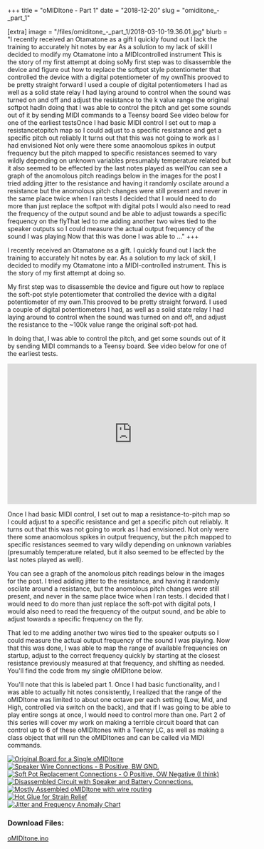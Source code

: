 +++
title = "oMIDItone - Part 1"
date = "2018-12-20"
slug = "omiditone_-_part_1"

[extra]
image = "/files/omiditone_-_part_1/2018-03-10-19.36.01.jpg"
blurb = "I recently received an Otamatone as a gift I quickly found out I lack the training to accurately hit notes by ear As a solution to my lack of skill I decided to modify my Otamatone into a MIDIcontrolled instrument This is the story of my first attempt at doing soMy first step was to disassemble the device and figure out how to replace the softpot style potentiometer that controlled the device with a digital potentiometer of my ownThis prooved to be pretty straight forward I used a couple of digital potentiometers I had as well as a solid state relay I had laying around to control when the sound was turned on and off and adjust the resistance to the k value range the original softpot hadIn doing that I was able to control the pitch and get some sounds out of it by sending MIDI commands to a Teensy board See video below for one of the earliest testsOnce I had basic MIDI control I set out to map a resistancetopitch map so I could adjust to a specific resistance and get a specific pitch out reliably It turns out that this was not going to work as I had envisioned Not only were there some anaomolous spikes in output frequency but the pitch mapped to specific resistances seemed to vary wildly depending on unknown variables presumably temperature related but it also seemed to be effected by the last notes played as wellYou can see a graph of the anomolous pitch readings below in the images for the post I tried adding jitter to the resistance and having it randomly oscilate around a resistance but the anomolous pitch changes were still present and never in the same place twice when I ran tests I decided that I would need to do more than just replace the softpot with digital pots I would also need to read the frequency of the output sound and be able to adjust towards a specific frequency on the flyThat led to me adding another two wires tied to the speaker outputs so I could measure the actual output frequency of the sound I was playing Now that this was done I was able to ..."
+++

I recently received an Otamatone as a gift. I quickly found out I lack the training to accurately hit notes by ear. As a solution to my lack of skill, I decided to modify my Otamatone into a MIDI-controlled instrument. This is the story of my first attempt at doing so.


My first step was to disassemble the device and figure out how to replace the soft-pot style potentiometer that controlled the device with a digital potentiometer of my own.This prooved to be pretty straight forward. I used a couple of digital potentiometers I had, as well as a solid state relay I had laying around to control when the sound was turned on and off, and adjust the resistance to the ~100k value range the original soft-pot had.


In doing that, I was able to control the pitch, and get some sounds out of it by sending MIDI commands to a Teensy board. See video below for one of the earliest tests.


<iframe allowfullscreen="" frameborder="0" height="315" src="https://www.youtube.com/embed/Q1Neo-n6\_t0" width="560"></iframe>


Once I had basic MIDI control, I set out to map a resistance-to-pitch map so I could adjust to a specific resistance and get a specific pitch out reliably. It turns out that this was not going to work as I had envisioned. Not only were there some anaomolous spikes in output frequency, but the pitch mapped to specific resistances seemed to vary wildly depending on unknown variables (presumably temperature related, but it also seemed to be effected by the last notes played as well).


You can see a graph of the anomolous pitch readings below in the images for the post. I tried adding jitter to the resistance, and having it randomly oscilate around a resistance, but the anomolous pitch changes were still present, and never in the same place twice when I ran tests. I decided that I would need to do more than just replace the soft-pot with digital pots, I would also need to read the frequency of the output sound, and be able to adjust towards a specific frequency on the fly.


That led to me adding another two wires tied to the speaker outputs so I could measure the actual output frequency of the sound I was playing. Now that this was done, I was able to map the range of available frequencies on startup, adjust to the correct frequency quickly by starting at the closest resistance previously measured at that frequency, and shifting as needed. You'll find the code from my single oMIDItone below.


You'll note that this is labeled part 1. Once I had basic functionality, and I was able to actually hit notes consistently, I realized that the range of the oMIDItone was limited to about one octave per each setting (Low, Mid, and High, controlled via switch on the back), and that if I was going to be able to play entire songs at once, I would need to control more than one. Part 2 of this series will cover my work on making a terrible circuit board that can control up to 6 of these oMIDItones with a Teensy LC, as well as making a class object that will run the oMIDItones and can be called via MIDI commands.

<div class="post-images">
<div class="post-image-holder">
<a class="image_link" target="_blank" href="/files/omiditone_-_part_1/2018-03-15-20.41.16.jpg">
<img class="post-image" src="/files/omiditone_-_part_1/2018-03-15-20.41.16.jpg" title="Original Board for a Single oMIDItone" alt="Original Board for a Single oMIDItone"></a>
</div>
<div class="post-image-holder">
<a class="image_link" target="_blank" href="/files/omiditone_-_part_1/2018-12-20-15.02.48.jpg">
<img class="post-image" src="/files/omiditone_-_part_1/2018-12-20-15.02.48.jpg" title="Speaker Wire Connections - B Positive, BW GND." alt="Speaker Wire Connections - B Positive, BW GND."></a>
</div>
<div class="post-image-holder">
<a class="image_link" target="_blank" href="/files/omiditone_-_part_1/2018-12-20-15.04.04.jpg">
<img class="post-image" src="/files/omiditone_-_part_1/2018-12-20-15.04.04.jpg" title="Soft Pot Replacement Connections - O Positive, OW Negative (I think)" alt="Soft Pot Replacement Connections - O Positive, OW Negative (I think)"></a>
</div>
<div class="post-image-holder">
<a class="image_link" target="_blank" href="/files/omiditone_-_part_1/2018-12-20-15.01.34.jpg">
<img class="post-image" src="/files/omiditone_-_part_1/2018-12-20-15.01.34.jpg" title="Disassembled Circuit with Speaker and Battery Connections." alt="Disassembled Circuit with Speaker and Battery Connections."></a>
</div>
<div class="post-image-holder">
<a class="image_link" target="_blank" href="/files/omiditone_-_part_1/2019-03-23-07.41.06.jpg">
<img class="post-image" src="/files/omiditone_-_part_1/2019-03-23-07.41.06.jpg" title="Mostly Assembled oMIDItone with wire routing" alt="Mostly Assembled oMIDItone with wire routing"></a>
</div>
<div class="post-image-holder">
<a class="image_link" target="_blank" href="/files/omiditone_-_part_1/2019-03-23-07.44.03.jpg">
<img class="post-image" src="/files/omiditone_-_part_1/2019-03-23-07.44.03.jpg" title="Hot Glue for Strain Relief" alt="Hot Glue for Strain Relief"></a>
</div>
<div class="post-image-holder">
<a class="image_link" target="_blank" href="/files/omiditone_-_part_1/jitter-sample-chart.png">
<img class="post-image" src="/files/omiditone_-_part_1/jitter-sample-chart.png" title="Jitter and Frequency Anomaly Chart" alt="Jitter and Frequency Anomaly Chart"></a>
</div>
</div>
<div class="post-files">
<h3>Download Files:</h3>
<div class="post-file">
<a href="/files/omiditone_-_part_1/omiditone.ino" target="_blank">oMIDItone.ino</a>
</div>
</div>
